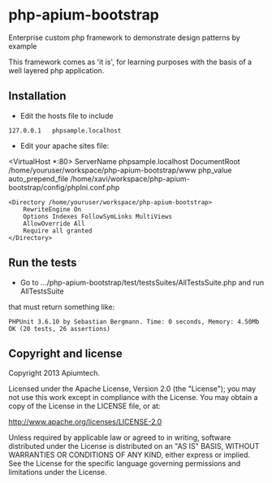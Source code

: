 php-apium-bootstrap
===================

Enterprise custom php framework to demonstrate design patterns by example

This framework comes as 'it is', for learning purposes with the basis of a well layered php application.


Installation
------------

* Edit the hosts file to include

`127.0.0.1   phpsample.localhost`


* Edit your apache sites file:

<VirtualHost *:80>
    ServerName phpsample.localhost
    DocumentRoot /home/youruser/workspace/php-apium-bootstrap/www
    php_value auto_prepend_file /home/xavi/workspace/php-apium-bootstrap/config/phpIni.conf.php

    <Directory /home/youruser/workspace/php-apium-bootstrap>
    	RewriteEngine On
		Options Indexes FollowSymLinks MultiViews
		AllowOverride All
		Require all granted
	</Directory>
</VirtualHost>


Run the tests
-------------

* Go to .../php-apium-bootstrap/test/testsSuites/AllTestsSuite.php and run AllTestsSuite

that must return something like:

`
PHPUnit 3.6.10 by Sebastian Bergmann.
Time: 0 seconds, Memory: 4.50Mb
OK (20 tests, 26 assertions)
`



Copyright and license
---------------------

Copyright 2013 Apiumtech.

Licensed under the Apache License, Version 2.0 (the "License");
you may not use this work except in compliance with the License.
You may obtain a copy of the License in the LICENSE file, or at:

   http://www.apache.org/licenses/LICENSE-2.0

Unless required by applicable law or agreed to in writing, software
distributed under the License is distributed on an "AS IS" BASIS,
WITHOUT WARRANTIES OR CONDITIONS OF ANY KIND, either express or implied.
See the License for the specific language governing permissions and
limitations under the License.


